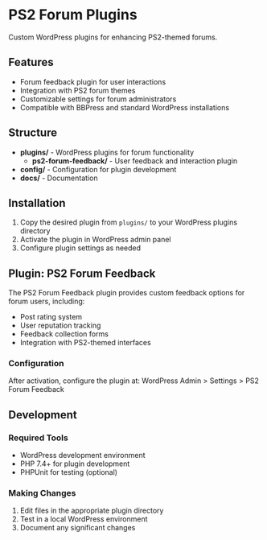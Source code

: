 # PS2 Forum Plugins

Custom WordPress plugins for enhancing PS2-themed forums.

## Features

- Forum feedback plugin for user interactions
- Integration with PS2 forum themes
- Customizable settings for forum administrators
- Compatible with BBPress and standard WordPress installations

## Structure

- **plugins/** - WordPress plugins for forum functionality
  - **ps2-forum-feedback/** - User feedback and interaction plugin
- **config/** - Configuration for plugin development
- **docs/** - Documentation

## Installation

1. Copy the desired plugin from `plugins/` to your WordPress plugins directory
2. Activate the plugin in WordPress admin panel
3. Configure plugin settings as needed

## Plugin: PS2 Forum Feedback

The PS2 Forum Feedback plugin provides custom feedback options for forum users, including:

- Post rating system
- User reputation tracking
- Feedback collection forms
- Integration with PS2-themed interfaces

### Configuration

After activation, configure the plugin at: 
WordPress Admin > Settings > PS2 Forum Feedback

## Development

### Required Tools

- WordPress development environment
- PHP 7.4+ for plugin development
- PHPUnit for testing (optional)

### Making Changes

1. Edit files in the appropriate plugin directory
2. Test in a local WordPress environment
3. Document any significant changes